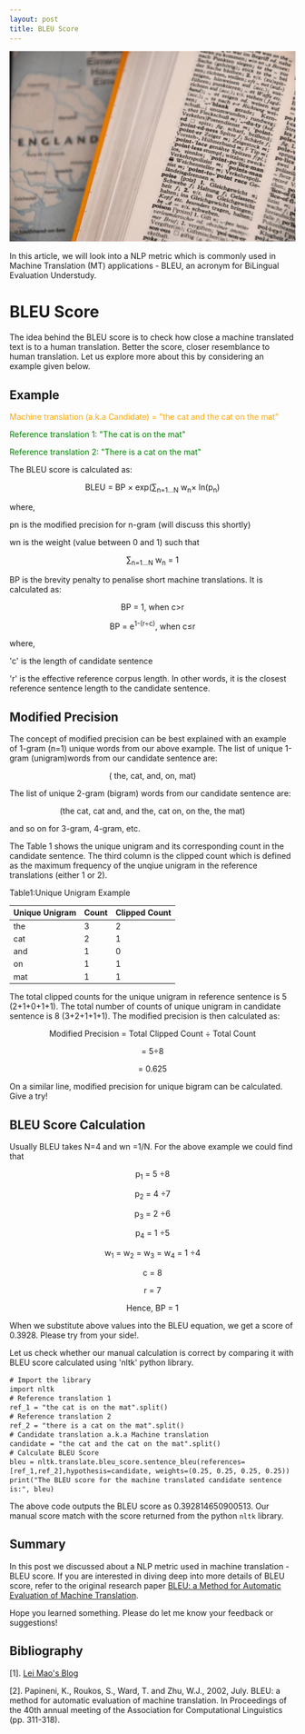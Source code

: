 ```yaml
---
layout: post
title: BLEU Score
---
```


![Photo by Waldemar Brandt on Unsplash](../images/BLEU/waldemar-brandt-U3Ptj3jafX8-unsplash.jpg "Photo by Waldemar Brandt on Unsplash")

In this article, we will look into a NLP metric which is commonly used in Machine Translation (MT) applications - BLEU, an acronym for BiLingual Evaluation Understudy. 

# BLEU Score

The idea behind the BLEU score is to check how close a machine translated text is to a human translation. Better the score, closer resemblance to human translation. Let us explore more about this by considering an example given below.

## Example

<span style="color:orange">Machine translation (a.k.a Candidate) = "the cat and the cat on the mat"</span>

<span style="color:green">Reference translation 1: "The cat is on the mat"</span>

<span style="color:green">Reference translation 2: "There is a cat on the mat"</span>

The BLEU score is calculated as:

<p align="center">BLEU = BP &times; exp(&sum;<sub>n=1...N</sub> w<sub>n</sub>&times; ln(p<sub>n</sub>)</p>

where,

pn is the modified precision for n-gram (will discuss this shortly)

wn is the weight (value between 0 and 1) such that 

<p align="center">&sum;<sub>n=1...N</sub> w<sub>n</sub> = 1</p>

BP is the brevity penalty to penalise short machine translations. It is calculated as:

<p align="center">BP = 1, when c&gt;r</p>
<p align="center">BP = e<sup>1-(r&divide;c)</sup>, when c&le;r</p>

where,

'c' is the length of candidate sentence

'r' is the effective reference corpus length. In other words, it is the closest reference sentence length to the candidate sentence.

## Modified Precision

The concept of modified precision can be best explained with an example of 1-gram (n=1) unique words from our above example. The list of unique 1-gram (unigram)words from our candidate sentence are:

<p align="center"> ( the, cat, and, on, mat)</p>

The list of unique 2-gram (bigram) words from our candidate sentence are:

<p align="center">(the cat, cat and, and the, cat on, on the, the mat)</p>

and so on for 3-gram, 4-gram, etc.

The Table 1 shows the unique unigram and its corresponding count in the candidate sentence. The third column is the clipped count which is defined as the maximum frequency of the unqiue unigram in the reference translations (either 1 or 2).

Table1:Unique Unigram Example

|Unique Unigram|Count|Clipped Count|
|--------------|-----|-------------|
|the           | 3   |    2        |
|cat           | 2   |    1        |
|and           | 1   |    0        |
|on            | 1   |    1        |
|mat           | 1   |    1        |

The total clipped counts for the unique unigram in reference sentence is 5 (2+1+0+1+1). The total number of counts of unique unigram in candidate sentence is 8 (3+2+1+1+1). The modified precision is then calculated as:

<p align="center">Modified Precision = Total Clipped Count &divide; Total Count</p>
<p align="center">= 5&divide;8</p>
<p align="center">= 0.625</p>

On a similar line, modified precision for unique bigram can be calculated. Give a try!

## BLEU Score Calculation

Usually BLEU takes N=4 and wn =1/N. For the above example we could find that

<p align="center">p<sub>1</sub> = 5 &divide;8</p>
<p align="center">p<sub>2</sub> = 4 &divide;7</p>
<p align="center">p<sub>3</sub> = 2 &divide;6</p>
<p align="center">p<sub>4</sub> = 1 &divide;5</p>
<p align="center">w<sub>1</sub> = w<sub>2</sub> = w<sub>3</sub> = w<sub>4</sub> = 1 &divide;4</p>
<p align="center">c = 8</p>
<p align="center">r = 7</p>
<p align="center">Hence, BP = 1</p>

When we substitute above values into the BLEU equation, we get a score of 0.3928. Please try from your side!.

Let us check whether our manual calculation is correct by comparing it with BLEU score calculated using 'nltk' python library.

    # Import the library
    import nltk
    # Reference translation 1
    ref_1 = "the cat is on the mat".split()
    # Reference translation 2
    ref_2 = "there is a cat on the mat".split()
    # Candidate translation a.k.a Machine translation
    candidate = "the cat and the cat on the mat".split()
    # Calculate BLEU Score
    bleu = nltk.translate.bleu_score.sentence_bleu(references=[ref_1,ref_2],hypothesis=candidate, weights=(0.25, 0.25, 0.25, 0.25))
    print("The BLEU score for the machine translated candidate sentence is:", bleu)


The above code outputs the BLEU score as 0.392814650900513. Our manual score match with the score returned from the python `nltk` library.

## Summary

In this post we discussed about a NLP metric used in machine translation - BLEU score. If you are interested in diving deep into more details of BLEU score, refer to the original research paper [BLEU: a Method for Automatic Evaluation of Machine Translation](https://www.aclweb.org/anthology/P02-1040.pdf).

Hope you learned something. Please do let me know your feedback or suggestions!

## Bibliography
[1]. [Lei Mao's Blog](https://leimao.github.io/blog/BLEU-Score/)

[2]. Papineni, K., Roukos, S., Ward, T. and Zhu, W.J., 2002, July. BLEU: a method for automatic evaluation of machine translation. In Proceedings of the 40th annual meeting of the Association for Computational Linguistics (pp. 311-318).

